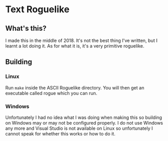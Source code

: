 # Text Roguelike

## What's this?

I made this in the middle of 2018. It's not the best thing I've written, but
I learnt a lot doing it. As for what it is, it's a very primitive roguelike.

## Building

### Linux

Run `make` inside the ASCII Roguelike directory. You will then get an
executable called rogue which you can run.

### Windows

Unfortunately I had no idea what I was doing when making this so building on
Windows may or may not be configured properly. I do not use Windows any more
and Visual Studio is not available on Linux so unfortunately I cannot speak for
whether this works or how to do it.


